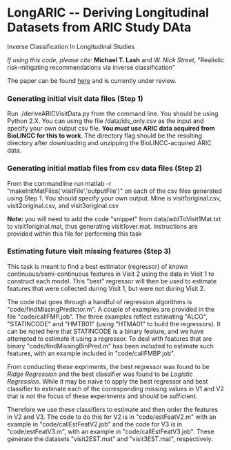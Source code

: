 # LongARIC -- Deriving Longitudinal Datasets from ARIC Study DAta
Inverse Classification In Longitudinal Studies  

_If using this code, please cite:_ **Michael T. Lash** and _W. Nick Street_, "Realistic risk-mitigating recommendations via inverse classification"

The paper can be found [here]("http://michaeltlash.com/papers/risk_ic.pdf") and is currently under review.

### Generating initial visit data files (Step 1)  
Run ./deriveARICVisitData.py from the command line. You should be using Python 2.X. You can using the file /data/ids_only.csv as the input and specify your own output csv file.  **You _must_ use ARIC data acquired from BioLINCC for this to work**. The directory flag should be the resulting directory after downloading and unzipping the BioLINCC-acquired ARIC data.  

### Generating initial matlab files from csv data files (Step 2)  
From the commandline run matlab -r "makeInitMatFiles('visitFile','outputFile')" on each of the csv files generated using Step 1. You should specify your own output. Mine is visit1original.csv, visit2original.csv, and visit3original.csv  

**Note:** you will need to add the code "snippet" from data/addToVisit1Mat.txt to visit1original.mat, thus generating visit1over.mat. Instructions are provided within this file for performing this task   

### Estimating future visit missing features (Step 3)   
This task is meant to find a best estimator (regressor) of *known* continuous/semi-continuous features in Visit 2 using the data in Visit 1 to construct each model. This "best" regressor will then be used to estimate features that were collected during Visit 1, but were not during Visit 2.   

The code that goes through a handful of regression algorithms is "code/findMissingPredictor.m".  A couple of examples are provided in the file "code/callFMP.job".  The three examples reflect estimating "ALCO", "STATINCODE" and "HMTB01" (using "HTMA01" to build the regressors).  It can be noted here that STATINCODE is a binary feature, and we have attempted to estimate it using a regressor.  To deal with features that are binary "code/findMissingBinPred.m" has been included to estimate such features, with an example included in "code/callFMBP.job".

From conducting these expriments, the best regressor was found to be *Ridge Regression* and the best classifier was found to be *Logistic Regression*. While it may be naive to apply the best regressor and best classifier to estimate each of the corresponding missing values in V1 and V2 that is not the focus of these experiments and should be sufficient.

Therefore we use these classifiers to estimate and then order the features in V2 and V3.  The code to do this for V2 is in "code/estFeatV2.m" with an example in "code/callEstFeatV2.job" and the code for V3 is in "code/estFeatV3.m", with an example in "code/callEstFeatV3.job".  These generate the datasets "visit2EST.mat" and "visit3EST.mat", respectively.
